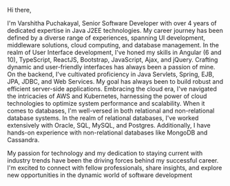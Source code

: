 Hi there,

I'm Varshitha Puchakayal, Senior Software Developer with over 4 years of dedicated expertise in Java J2EE technologies. My career journey has been defined by a diverse range of experiences, spanning UI development, middleware solutions, cloud computing, and database management.
In the realm of User Interface development, I've honed my skills in Angular (6 and 10), TypeScript, ReactJS, Bootstrap, JavaScript, Ajax, and jQuery. Crafting dynamic and user-friendly interfaces has always been a passion of mine.
On the backend, I've cultivated proficiency in Java Servlets, Spring, EJB, JPA, JDBC, and Web Services. My goal has always been to build robust and efficient server-side applications.
Embracing the cloud era, I've navigated the intricacies of AWS and Kubernetes, harnessing the power of cloud technologies to optimize system performance and scalability.
When it comes to databases, I'm well-versed in both relational and non-relational database systems. In the realm of relational databases, I've worked extensively with Oracle, SQL, MySQL, and Postgres. Additionally, I have hands-on experience with non-relational databases like MongoDB and Cassandra.

My passion for technology and my dedication to staying current with industry trends have been the driving forces behind my successful career. I'm excited to connect with fellow professionals, share insights, and explore new opportunities in the dynamic world of software development
